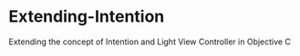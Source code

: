 Extending-Intention
===================

Extending the concept of Intention and Light View Controller in Objective C
